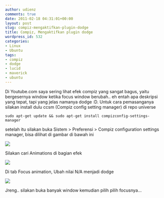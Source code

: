 ```yaml
---
author: udienz
comments: true
date: 2011-02-18 04:31:01+00:00
layout: post
slug: compiz-mengaktifkan-plugin-dodge
title: Compiz, Mengaktifkan plugin dodge
wordpress_id: 532
categories:
- Linux
- Ubuntu
tags:
- compiz
- dodge
- lucid
- maverick
- ubuntu
---
```


Di Youtube.com saya sering lihat efek compiz yang sangat bagus, yaitu bergesernya window ketika focus window berubah.. eh entah apa deskripsi yang tepat, tapi yang jelas namanya dodge :D. Untuk cara pemasanganya silakan install dulu ccsm (Compiz config setting manager) di repo universe

    
    sudo apt-get update && sudo apt-get install compizconfig-settings-manager


setelah itu silakan buka Sistem > Preferensi > Compiz configuration settings manager, bisa dilihat di gambar di bawah ini

[![](http://tripledin.files.wordpress.com/2011/02/gambar-layar-11.png)](http://tripledin.files.wordpress.com/2011/02/gambar-layar-11.png)

Silakan cari Animations di bagian efek

[![](http://tripledin.files.wordpress.com/2011/02/gambar-layar1.png)](http://tripledin.files.wordpress.com/2011/02/gambar-layar1.png)

[](http://tripledin.files.wordpress.com/2011/02/gambar-layar1.png)Di tab Focus animation, Ubah nilai N/A menjadi dodge

[![](http://tripledin.files.wordpress.com/2011/02/gambar-layar-21.png)](http://tripledin.files.wordpress.com/2011/02/gambar-layar-21.png)

Jreng.. silakan buka banyak window kemudian pilih pilih focusnya...
